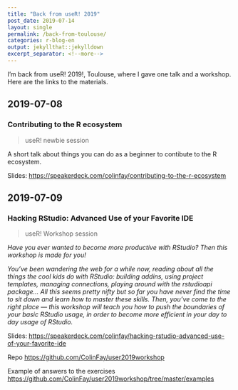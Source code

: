 ```yaml
---
title: "Back from useR! 2019"
post_date: 2019-07-14
layout: single
permalink: /back-from-toulouse/
categories: r-blog-en
output: jekyllthat::jekylldown
excerpt_separator: <!--more-->
---
```


I’m back from useR\! 2019\!, Toulouse, where I gave one talk and a
workshop. Here are the links to the materials.

## 2019-07-08

### Contributing to the R ecosystem

> useR\! newbie session

A short talk about things you can do as a beginner to contibute to the R
ecosystem.

Slides:
<https://speakerdeck.com/colinfay/contributing-to-the-r-ecosystem>

## 2019-07-09

### Hacking RStudio: Advanced Use of your Favorite IDE

> useR\! Workshop session

*Have you ever wanted to become more productive with RStudio? Then this
workshop is made for you\!*

*You’ve been wandering the web for a while now, reading about all the
things the cool kids do with RStudio: building addins, using project
templates, managing connections, playing around with the rstudioapi
package… All this seems pretty nifty but so far you have never find the
time to sit down and learn how to master these skills. Then, you’ve come
to the right place — this workshop will teach you how to push the
boundaries of your basic RStudio usage, in order to become more
efficient in your day to day usage of RStudio.*

Slides:
<https://speakerdeck.com/colinfay/hacking-rstudio-advanced-use-of-your-favorite-ide>

Repo <https://github.com/ColinFay/user2019workshop>

Example of answers to the exercises
<https://github.com/ColinFay/user2019workshop/tree/master/examples>
